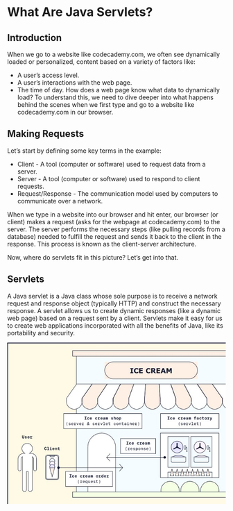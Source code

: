 # What Are Java Servlets?
## Introduction
When we go to a website like codecademy.com, we often see dynamically loaded or personalized, content based on a variety of factors like:

* A user’s access level.
* A user’s interactions with the web page.
* The time of day.
How does a web page know what data to dynamically load? To understand this, we need to dive deeper into what happens behind the scenes when we first type and go to a website like codecademy.com in our browser.

## Making Requests
Let’s start by defining some key terms in the example:

* Client - A tool (computer or software) used to request data from a server.
* Server - A tool (computer or software) used to respond to client requests.
* Request/Response - The communication model used by computers to communicate over a network.

When we type in a website into our browser and hit enter, our browser (or client) makes a request (asks for the webpage at codecademy.com) to the server. The server performs the necessary steps (like pulling records from a database) needed to fulfill the request and sends it back to the client in the response. This process is known as the client-server architecture.

Now, where do servlets fit in this picture? Let’s get into that.

## Servlets
A Java servlet is a Java class whose sole purpose is to receive a network request and response object (typically HTTP) and construct the necessary response. A servlet allows us to create dynamic responses (like a dynamic web page) based on a request sent by a client. Servlets make it easy for us to create web applications incorporated with all the benefits of Java, like its portability and security.

![icecream](https://github.com/iamAkolab/java_codecademy/blob/main/learn-advanced-java/Servlets/Ice%20cream.jpg)
